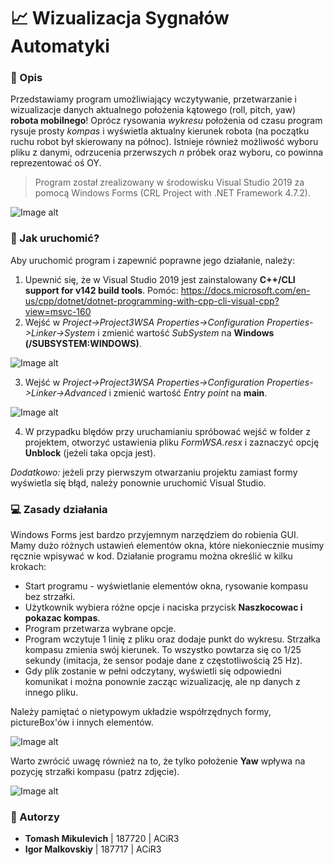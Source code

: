# 📈 Wizualizacja Sygnałów Automatyki 
### 📜 Opis
Przedstawiamy program umożliwiający wczytywanie, przetwarzanie i wizualizacje danych aktualnego położenia kątowego (roll, pitch, yaw) **robota mobilnego**! Oprócz rysowania *wykresu* położenia od czasu program rysuje prosty *kompas* i wyświetla aktualny kierunek robota (na początku ruchu robot był skierowany na północ). Istnieje również możliwość wyboru pliku z danymi, odrzucenia przerwszych *n* próbek oraz wyboru, co powinna reprezentować oś OY.

> Program został zrealizowany w środowisku Visual Studio 2019 za pomocą Windows Forms (CRL Project with .NET Framework 4.7.2).

![Image alt](https://github.com/jwszol-classes/tp-2021-tommikulevich/raw/master/Screen0.png)

### 🎯 Jak uruchomić?
Aby uruchomić program i zapewnić poprawne jego działanie, należy:
1. Upewnić się, że w Visual Studio 2019 jest zainstalowany **C++/CLI support for v142 build tools**.
	Pomóc: https://docs.microsoft.com/en-us/cpp/dotnet/dotnet-programming-with-cpp-cli-visual-cpp?view=msvc-160
2. Wejść w *Project->Project3WSA Properties->Configuration Properties->Linker->System* i zmienić wartość *SubSystem* na **Windows (/SUBSYSTEM:WINDOWS)**.

![Image alt](https://github.com/jwszol-classes/tp-2021-tommikulevich/raw/master/Screen1.png)

3. Wejść w *Project->Project3WSA Properties->Configuration Properties->Linker->Advanced* i zmienić wartość *Entry point* na **main**. 

![Image alt](https://github.com/jwszol-classes/tp-2021-tommikulevich/raw/master/Screen2.png)

4. W przypadku blędów przy uruchamianiu spróbować wejść w folder z projektem, otworzyć ustawienia pliku *FormWSA.resx* i zaznaczyć opcję **Unblock** (jeżeli taka opcja jest).  

*Dodatkowo:* jeżeli przy pierwszym otwarzaniu projektu zamiast formy wyświetla się błąd, należy ponownie uruchomić Visual Studio.

### 💻 Zasady działania 
Windows Forms jest bardzo przyjemnym narzędziem do robienia GUI. Mamy dużo różnych ustawień elementów okna, które niekoniecznie musimy ręcznie wpisywać w kod. 
Działanie programu można określić w kilku krokach:
- Start programu - wyświetlanie elementów okna, rysowanie kompasu bez strzałki.
- Użytkownik wybiera różne opcje i naciska przycisk **Naszkocowac i pokazac kompas**.
- Program przetwarza wybrane opcje.
- Program wczytuje 1 linię z pliku oraz dodaje punkt do wykresu. Strzałka kompasu zmienia swój kierunek. To wszystko powtarza się co 1/25 sekundy (imitacja, że sensor podaje dane z częstotliwością 25 Hz). 
- Gdy plik zostanie w pełni odczytany, wyświetli się odpowiedni komunikat i można ponownie zacząc wizualizację, ale np danych z innego pliku.

Należy pamiętać o nietypowym układzie współrzędnych formy, pictureBox'ów i innych elementów.

![Image alt](https://github.com/jwszol-classes/tp-2021-tommikulevich/raw/master/Image_PB.png)

Warto zwrócić uwagę również na to, że tylko położenie **Yaw** wpływa na pozycję strzałki kompasu (patrz zdjęcie).

![Image alt](https://github.com/jwszol-classes/tp-2021-tommikulevich/raw/master/Image_RPY.jpg)

### 💪 Autorzy
- **Tomash Mikulevich** | 187720 | ACiR3  
- **Igor Malkovskiy** | 187717 | ACiR3
